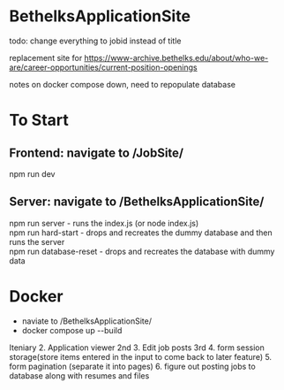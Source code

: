 # BethelksApplicationSite

todo: change everything to jobid instead of title

replacement site for https://www-archive.bethelks.edu/about/who-we-are/career-opportunities/current-position-openings


notes
on docker compose down, need to repopulate database

# To Start
Frontend: navigate to /JobSite/ 
-
npm run dev

Server: navigate to /BethelksApplicationSite/ 
-
npm run server - runs the index.js (or node index.js)\
npm run hard-start - drops and recreates the dummy database and then runs the server \
npm run database-reset - drops and recreates the database with dummy data

# Docker
- naviate to /BethelksApplicationSite/
- docker compose up --build

Iteniary 
2. Application viewer 2nd
3. Edit job posts 3rd
4. form session storage(store items entered in the input to come back to later feature)
5. form pagination (separate it into pages)
6. figure out posting jobs to database along with resumes and files
